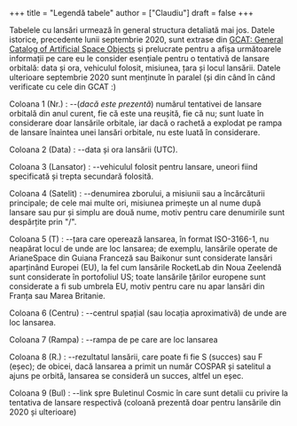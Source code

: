 +++
title = "Legendă tabele"
author = ["Claudiu"]
draft = false
+++

Tabelele cu lansări urmează în general structura detaliată mai jos. Datele istorice, precedente lunii septembrie 2020, sunt extrase din [GCAT: General Catalog of Artificial Space Objects](https://planet4589.org/space/gcat/) și prelucrate pentru a afișa următoarele informații pe care eu le consider esențiale pentru o tentativă de lansare orbitală: data și ora, vehiculul folosit, misiunea, țara și locul lansării. Datele ulterioare septembrie 2020 sunt menținute în paralel (și din când în când verificate cu cele din GCAT :)

Coloana 1 (Nr.)
: --(_dacă este prezentă_) numărul tentativei de lansare orbitală din anul curent, fie că este una reușită, fie că nu; sunt luate în considerare doar lansările orbitale, iar dacă o rachetă a explodat pe rampa de lansare înaintea unei lansări orbitale, nu este luată în considerare.

Coloana 2 (Data)
: --data și ora lansării (UTC).

Coloana 3 (Lansator)
: --vehiculul folosit pentru lansare, uneori fiind specificată și trepta secundară folosită.

Coloana 4 (Satelit)
: --denumirea zborului, a misiunii sau a încărcăturii principale; de cele mai multe ori, misiunea primește un al nume după lansare sau pur și simplu are două nume, motiv pentru care denumirile sunt despărțite prin "/".

Coloana 5 (T)
: --țara care operează lansarea, în format ISO-3166-1, nu neapărat locul de unde are loc lansarea; de exemplu, lansările operate de ArianeSpace din Guiana Franceză sau Baikonur sunt considerate lansări aparținând Europei (EU), la fel cum lansările RocketLab din Noua Zeelendă sunt considerate în portofoliul US; toate lansările țărilor europene sunt considerate a fi sub umbrela EU, motiv pentru care nu apar lansări din Franța sau Marea Britanie.

Coloana 6 (Centru)
: --centrul spațial (sau locația aproximativă) de unde are loc lansarea.

Coloana 7 (Rampa)
: --rampa de pe care are loc lansarea

Coloana 8 (R.)
: --rezultatul lansării, care poate fi fie S (succes) sau F (eșec); de obicei, dacă lansarea a primit un număr COSPAR și satelitul a ajuns pe orbită, lansarea se consideră un succes, altfel un eșec.

Coloana 9 (Bul)
: --link spre Buletinul Cosmic în care sunt detalii cu privire la tentativa de lansare respectivă (coloană prezentă doar pentru lansările din 2020 și ulterioare)
